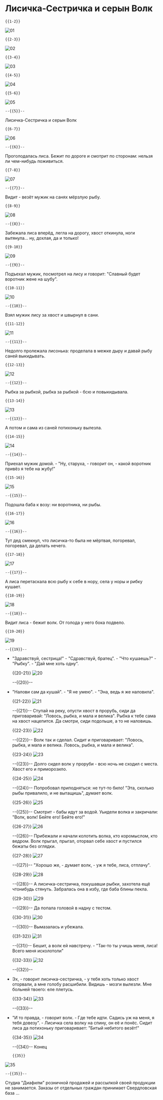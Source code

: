 <!--
author:   André Dietrich

email:    LiaScript@web.de

version:  0.0.1

language: en

narrator: Russian Female

link:     https://cdnjs.cloudflare.com/ajax/libs/animate.css/3.7.2/animate.min.css

translation: Deutsch  translations/German.md

-->

# Лисичка-Сестричка и серын Волк


    {{1-2}}
![01](pic/1.png)<!--
style="width: 100%; max-width: 800px"
class="animated fadeInDown" -->



    {{2-3}}
![02](pic/2.png)<!--
style="width: 100%; max-width: 800px"
class="animated fadeInDown" -->



    {{3-4}}
![03](pic/3.png)<!--
style="width: 100%; max-width: 800px"
class="animated fadeInDown" -->



    {{4-5}}
![04](pic/4.png)<!--
style="width: 100%; max-width: 800px"
class="animated fadeInDown" -->



    {{5-6}}
![05](pic/5.png)<!--
style="width: 100%; max-width: 800px"
class="animated fadeInDown" -->

    --{{5}}--
Лисичка-Сестричка и серын Волк



    {{6-7}}
![06](pic/6.png)<!--
style="width: 100%; max-width: 800px"
class="animated fadeInDown" -->

    --{{6}}--
Проголодалась лиса. Бежит по дороге и смотрит по сторонам: нельзя ли чем-нибудь
поживиться.



    {{7-8}}
![07](pic/7.png)<!--
style="width: 100%; max-width: 800px"
class="animated fadeInDown" -->

    --{{7}}--
Видит - везёт мужик на санях мёрзлую рыбу.



    {{8-9}}
![08](pic/8.png)<!--
style="width: 100%; max-width: 800px"
class="animated fadeInDown" -->

    --{{8}}--
Забежала лиса вперёд, легла на дорогу, хвост откинула, ноги вытянула... ну,
дохлая, дa и только!



    {{9-10}}
![09](pic/9.png)<!--
style="width: 100%; max-width: 800px"
class="animated fadeInDown" -->

    --{{9}}--
Подъехал мужик, посмотрел на лису и говорит: "Славный будет воротник жене на
шубу".



    {{10-11}}
![10](pic/10.png)<!--
style="width: 100%; max-width: 800px"
class="animated fadeInDown" -->

    --{{10}}--
Взял мужик лису за хвост и швырнул в сани.



    {{11-12}}
![11](pic/11.png)<!--
style="width: 100%; max-width: 800px"
class="animated fadeInDown" -->

    --{{11}}--
Недолго пролежала лисонька: проделала в межке дыру и давай рыбу саней
выкидывать.



    {{12-13}}
![12](pic/12.png)<!--
style="width: 100%; max-width: 800px"
class="animated fadeInDown" -->

    --{{12}}--
Рыбка за рыбкой, рыбка за рыбкой - бсю и повыкидывала.



    {{13-14}}
![13](pic/13.png)<!--
style="width: 100%; max-width: 800px"
class="animated fadeInDown" -->

    --{{13}}--
А потом и сама из саней потихоньку вылезла.



    {{14-15}}
![14](pic/14.png)<!--
style="width: 100%; max-width: 800px"
class="animated fadeInDown" -->

    --{{14}}--
Приехал мужик домой. - "Ну, старуха, - говорит он, - какой воротник привёз я
тебе на жубу!"



    {{15-16}}
![15](pic/15.png)<!--
style="width: 100%; max-width: 800px"
class="animated fadeInDown" -->

    --{{15}}--
Подошла баба к возу: ни воротника, ни рыбы.



    {{16-17}}
![16](pic/16.png)<!--
style="width: 100%; max-width: 800px"
class="animated fadeInDown" -->

    --{{16}}--
Тут дед смекнул, что лисичка-то была не мёртвая, погоревал, погоревал, да делать
нечего.



    {{17-18}}
![17](pic/17.png)<!--
style="width: 100%; max-width: 800px"
class="animated fadeInDown" -->

    --{{17}}--
А лиса перетаскала всю рыбу к себе в нору, села у норы и рибку кушает.



    {{18-19}}
![18](pic/18.png)<!--
style="width: 100%; max-width: 800px"
class="animated fadeInDown" -->

    --{{18}}--
Видит лиса - бежит волк. От голода у него бока подвело.



    {{19-20}}
![19](pic/19.png)<!--
style="width: 100%; max-width: 800px"
class="animated fadeInDown" -->

    --{{19}}--
- "Здравствуй, сестрица!" - "Сдравствуй, братец". - "Что кушаешь?" - "Рыбку". -
"Дай мне хоть одну".



    {{20-21}}
![20](pic/20.png)<!--
style="width: 100%; max-width: 800px"
class="animated fadeInDown" -->

    --{{20}}--
- "Налови сам да кушай". - "Я не умею". - "Эна, ведь я же наловила".



    {{21-22}}
![21](pic/21.png)<!--
style="width: 100%; max-width: 800px"
class="animated fadeInDown" -->

    --{{21}}--
Ступай на реку, опусти хвост в прорубь, сиди да приговаривай: "Ловось, рыбка, и
мала и велика". Рыбка к тебе сама на хвост нацепится. Да смотри, сиди подольше,
а то не наловишь.



    {{22-23}}
![22](pic/22.png)<!--
style="width: 100%; max-width: 800px"
class="animated fadeInDown" -->

    --{{22}}--
Волк так и сделал. Сидит и приговаривает: "Ловось, рыбка, и мала и велика.
Ловось, рыбка, и мала и велика".



    {{23-24}}
![23](pic/23.png)<!--
style="width: 100%; max-width: 800px"
class="animated fadeInDown" -->

    --{{23}}--
Долго сидел волк у проруби - всю ночь не сходил с места. Хвост его и
приморозило.



    {{24-25}}
![24](pic/24.png)<!--
style="width: 100%; max-width: 800px"
class="animated fadeInDown" -->

    --{{24}}--
Попробовал приподняться: не тут-то било! "Эта, сколько рыбы привалило, и не
вытащишь", думает волк.



    {{25-26}}
![25](pic/25.png)<!--
style="width: 100%; max-width: 800px"
class="animated fadeInDown" -->

    --{{25}}--
Смотрит - бабы идут за водой. Уьидели волка и закричали: "Волк, волк! Бейте его!
Бейте его!"



    {{26-27}}
![26](pic/26.png)<!--
style="width: 100%; max-width: 800px"
class="animated fadeInDown" -->

    --{{26}}--
Прибежали и начали колотить волка, кто коромыслом, кто ведром. Волк прыгал,
прыгал, оторвал себе хвост и пустился бежаты без оглядки.



    {{27-28}}
![27](pic/27.png)<!--
style="width: 100%; max-width: 800px"
class="animated fadeInDown" -->

    --{{27}}--
"Хорошо же, - думает волк, - уж я тебе, лиса, отплачу".



    {{28-29}}
![28](pic/28.png)<!--
style="width: 100%; max-width: 800px"
class="animated fadeInDown" -->

    --{{28}}--
А лисичка-сестричка, покушавши рыбки, захотела ещё чтонибудь стянуть. Забралась
она в избу, где баба блины пекла.



    {{29-30}}
![29](pic/29.png)<!--
style="width: 100%; max-width: 800px"
class="animated fadeInDown" -->

    --{{29}}--
Да попала головой в надну с тестом.



    {{30-31}}
![30](pic/30.png)<!--
style="width: 100%; max-width: 800px"
class="animated fadeInDown" -->

    --{{30}}--
Вымазалась и убежала.



    {{31-32}}
![31](pic/31.png)<!--
style="width: 100%; max-width: 800px"
class="animated fadeInDown" -->

    --{{31}}--
Бешит, а волк ей навстречу. - "Так-то ты учишь меня, лиса! Всего меня
исколотоли"



    {{32-33}}
![32](pic/32.png)<!--
style="width: 100%; max-width: 800px"
class="animated fadeInDown" -->

    --{{32}}--
- Эх, - говорит лисичка-сестричка, - у тебя хоть только хвост оторвали, а мне
голобу расшибили. Видишь - мозги вылезли. Мне больней твоего: еле плетусь.



    {{33-34}}
![33](pic/33.png)<!--
style="width: 100%; max-width: 800px"
class="animated fadeInDown" -->

    --{{33}}--
- "И то правда, - говорит волк. - Где тебе идти. Садись уж на меня, я тебя
довезу". - Лисичка села волку на спину, он её и понёс. Сидит лиса да потихоньку
приговаривает: "Битый небитого везёт!"



    {{34-35}}
![34](pic/34.png)<!--
style="width: 100%; max-width: 800px"
class="animated fadeInDown" -->

    --{{34}}--
Конец



      {{35}}
![35](pic/35.png)<!--
style="width: 100%; max-width: 800px"
class="animated fadeInDown" -->

    --{{35}}--
Студиа "Диафилм" розничной продажей и рассылкой своей продукции не занимается.
Заказы от отдельных граждан принимает Свердловская база ...
